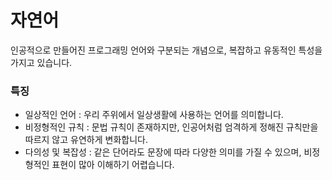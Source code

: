 # 자연어
인공적으로 만들어진 프로그래밍 언어와 구분되는 개념으로, 복잡하고 유동적인 특성을 가지고 있습니다.
### 특징
- 일상적인 언어 : 우리 주위에서 일상생활에 사용하는 언어를 의미합니다.
- 비정형적인 규칙 : 문법 규칙이 존재하지만, 인공어처럼 엄격하게 정해진 규칙만을 따르지 않고 유연하게 변화합니다.
- 다의성 및 복잡성 : 같은 단어라도 문장에 따라 다양한 의미를 가질 수 있으며, 비정형적인 표현이 많아 이해하기 어렵습니다.
